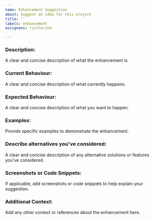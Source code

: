 ```yaml
---
name: Enhancement Suggestion
about: Suggest an idea for this project
title: ''
labels: enhancement
assignees: rjvitorino

---
```


### Description:

A clear and concise description of what the enhancement is.

### Current Behaviour:

A clear and concise description of what currently happens.

### Expected Behaviour:

A clear and concise description of what you want to happen.

### Examples:

Provide specific examples to demonstrate the enhancement.

### Describe alternatives you've considered:

A clear and concise description of any alternative solutions or features you've considered.

### Screenshots or Code Snippets:

If applicable, add screenshots or code snippets to help explain your suggestion.

### Additional Context:

Add any other context or references about the enhancement here.

